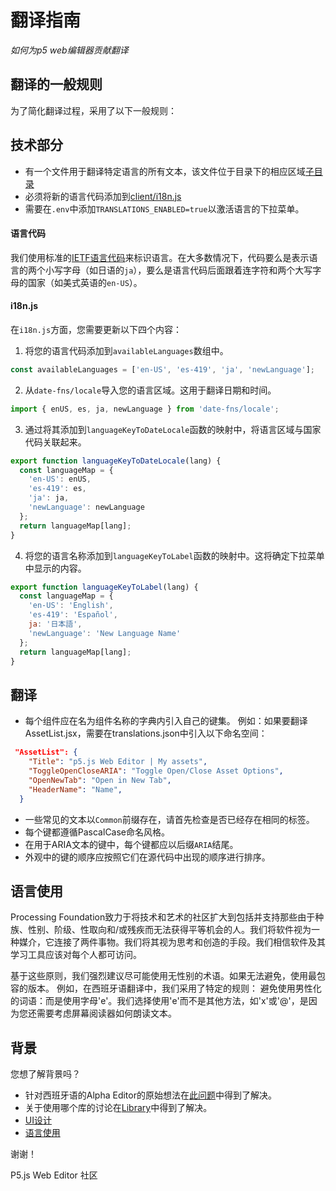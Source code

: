 # 翻译指南


*如何为p5 web编辑器贡献翻译*

## 翻译的一般规则

为了简化翻译过程，采用了以下一般规则：

## 技术部分

* 有一个文件用于翻译特定语言的所有文本，该文件位于目录下的相应区域[子目录](https://github.com/processing/p5.js-web-editor/tree/develop/translations/locales)
* 必须将新的语言代码添加到[client/i18n.js](https://github.com/processing/p5.js-web-editor/blob/edae248eede21d7ad7702945929efbcdfeb4d9ea/client/i18n.js#L22)
* 需要在`.env`中添加`TRANSLATIONS_ENABLED=true`以激活语言的下拉菜单。

#### 语言代码
我们使用标准的[IETF语言代码](https://en.wikipedia.org/wiki/IETF_language_tag)来标识语言。在大多数情况下，代码要么是表示语言的两个小写字母（如日语的`ja`），要么是语言代码后面跟着连字符和两个大写字母的国家（如美式英语的`en-US`）。

#### i18n.js
在`i18n.js`方面，您需要更新以下四个内容：

1. 将您的语言代码添加到`availableLanguages`数组中。
```js
const availableLanguages = ['en-US', 'es-419', 'ja', 'newLanguage'];
```

2. 从`date-fns/locale`导入您的语言区域。这用于翻译日期和时间。
```js
import { enUS, es, ja, newLanguage } from 'date-fns/locale';
```

3. 通过将其添加到`languageKeyToDateLocale`函数的映射中，将语言区域与国家代码关联起来。
```js
export function languageKeyToDateLocale(lang) {
  const languageMap = {
    'en-US': enUS,
    'es-419': es,
    'ja': ja,
    'newLanguage': newLanguage
  };
  return languageMap[lang];
}
```

4. 将您的语言名称添加到`languageKeyToLabel`函数的映射中。这将确定下拉菜单中显示的内容。
```js
export function languageKeyToLabel(lang) {
  const languageMap = {
    'en-US': 'English',
    'es-419': 'Español',
    ja: '日本語',
    'newLanguage': 'New Language Name'
  };
  return languageMap[lang];
}
```

## 翻译

* 每个组件应在名为组件名称的字典内引入自己的键集。
   例如：如果要翻译AssetList.jsx，需要在translations.json中引入以下命名空间：
```json
 "AssetList": {
    "Title": "p5.js Web Editor | My assets",
    "ToggleOpenCloseARIA": "Toggle Open/Close Asset Options",
    "OpenNewTab": "Open in New Tab",
    "HeaderName": "Name",
  }
```
* 一些常见的文本以`Common`前缀存在，请首先检查是否已经存在相同的标签。
* 每个键都遵循PascalCase命名风格。
* 在用于ARIA文本的键中，每个键都应以后缀`ARIA`结尾。
* 外观中的键的顺序应按照它们在源代码中出现的顺序进行排序。

## 语言使用

Processing Foundation致力于将技术和艺术的社区扩大到包括并支持那些由于种族、性别、阶级、性取向和/或残疾而无法获得平等机会的人。我们将软件视为一种媒介，它连接了两件事物。我们将其视为思考和创造的手段。我们相信软件及其学习工具应该对每个人都可访问。

基于这些原则，我们强烈建议尽可能使用无性别的术语。如果无法避免，使用最包容的版本。
例如，在西班牙语翻译中，我们采用了特定的规则：
避免使用男性化的词语：而是使用字母'e'。我们选择使用'e'而不是其他方法，如'x'或'@'，是因为您还需要考虑屏幕阅读器如何朗读文本。

## 背景

您想了解背景吗？
* 针对西班牙语的Alpha Editor的原始想法在[此问题](https://github.com/processing/p5.js-web-editor/issues/595)中得到了解决。
* 关于使用哪个库的讨论在[Library](https://github.com/processing/p5.js-web-editor/issues/1447)中得到了解决。
* [UI设计](https://github.com/processing/p5.js-web-editor/issues/1434)
* [语言使用](https://github.com/processing/p5.js-web-editor/issues/1509)



谢谢！

P5.js Web Editor 社区
